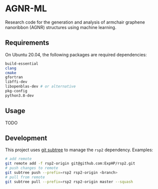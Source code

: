 # AGNR-ML
Research code for the generation and analysis of armchair graphene nanoribbon
(AGNR) structures using machine learning.

## Requirements
On Ubuntu 20.04, the following packages are required dependencies:
```sh
build-essential
clang
cmake
gfortran
libffi-dev
libopenblas-dev # or alternative
pkg-config
python3.8-dev
```

## Usage
TODO

## Development
This project uses [git subtree](https://www.atlassian.com/git/tutorials/git-subtree) to
manage the `rsp2` dependency. Examples:
```sh
# add remote
git remote add -f rsp2-origin git@github.com:ExpHP/rsp2.git
# push changes to remote
git subtree push --prefix=rsp2 rsp2-origin <branch>
# pull from remote
git subtree pull --prefix=rsp2 rsp2-origin master --squash
```
